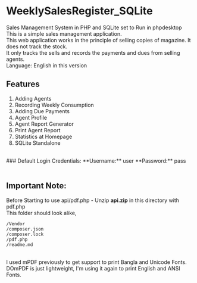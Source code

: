 # WeeklySalesRegister_SQLite
Sales Management System in PHP and SQLite set to Run in phpdesktop</br>
This is a simple sales management application.</br>
This web application works in the principle of selling copies of magazine. It does not track the stock. </br>
It only tracks the sells and records the payments and dues from selling agents.</br>
Language: English in this version

## Features
1. Adding Agents
2. Recording Weekly Consumption
3. Adding Due Payments
4. Agent Profile
5. Agent Report Generator
6. Print Agent Report
7. Statistics at Homepage
8. SQLite Standalone

</br>
### Default Login Credentials:
**Username:** user
**Password:** pass

</br>
</br>

## Important Note: 
Before Starting to use api/pdf.php - Unzip **api.zip** in this directory with pdf.php </br>
This folder should look alike, </br>

	/Vendor
	/composer.json
	/composer.lock
	/pdf.php
	/readme.md
  
</br>
I used mPDF previously to get support to print Bangla and Unicode Fonts.</br>
DOmPDF is just lightweight, I'm using it again to print English and ANSI Fonts.</br>
